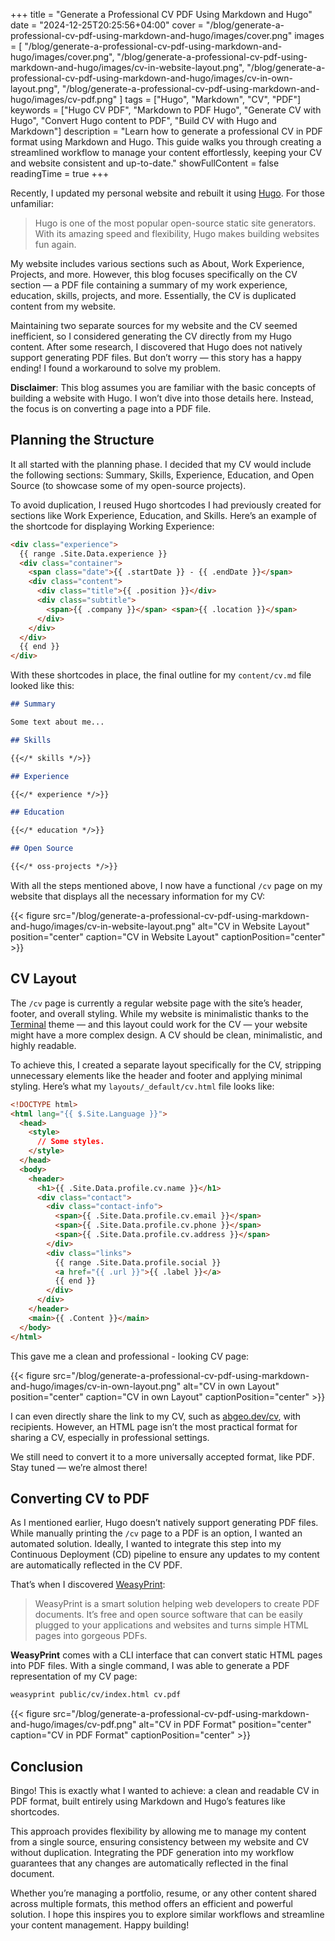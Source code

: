 +++
title = "Generate a Professional CV PDF Using Markdown and Hugo"
date = "2024-12-25T20:25:56+04:00"
cover = "/blog/generate-a-professional-cv-pdf-using-markdown-and-hugo/images/cover.png"
images = [
    "/blog/generate-a-professional-cv-pdf-using-markdown-and-hugo/images/cover.png",
    "/blog/generate-a-professional-cv-pdf-using-markdown-and-hugo/images/cv-in-website-layout.png",
    "/blog/generate-a-professional-cv-pdf-using-markdown-and-hugo/images/cv-in-own-layout.png",
    "/blog/generate-a-professional-cv-pdf-using-markdown-and-hugo/images/cv-pdf.png"
]
tags = ["Hugo", "Markdown", "CV", "PDF"]
keywords = ["Hugo CV PDF", "Markdown to PDF Hugo", "Generate CV with Hugo", "Convert Hugo content to PDF", "Build CV with Hugo and Markdown"]
description = "Learn how to generate a professional CV in PDF format using Markdown and Hugo. This guide walks you through creating a streamlined workflow to manage your content effortlessly, keeping your CV and website consistent and up-to-date."
showFullContent = false
readingTime = true
+++

Recently, I updated my personal website and rebuilt it using [Hugo](https://gohugo.io/). For those unfamiliar:

> Hugo is one of the most popular open-source static site generators. With its amazing speed and flexibility, Hugo makes building websites fun again.

My website includes various sections such as About, Work Experience, Projects, and more. However, this blog focuses specifically on the CV section — a PDF file containing a summary of my work experience, education, skills, projects, and more. Essentially, the CV is duplicated content from my website.

Maintaining two separate sources for my website and the CV seemed inefficient, so I considered generating the CV directly from my Hugo content. After some research, I discovered that Hugo does not natively support generating PDF files. But don’t worry — this story has a happy ending! I found a workaround to solve my problem.

<!--more-->

**Disclaimer**: This blog assumes you are familiar with the basic concepts of building a website with Hugo. I won’t dive into those details here. Instead, the focus is on converting a page into a PDF file.

## Planning the Structure

It all started with the planning phase. I decided that my CV would include the following sections: Summary, Skills, Experience, Education, and Open Source (to showcase some of my open-source projects).

To avoid duplication, I reused Hugo shortcodes I had previously created for sections like Work Experience, Education, and Skills. Here’s an example of the shortcode for displaying Working Experience:

```html
<div class="experience">
  {{ range .Site.Data.experience }}
  <div class="container">
    <span class="date">{{ .startDate }} - {{ .endDate }}</span>
    <div class="content">
      <div class="title">{{ .position }}</div>
      <div class="subtitle">
        <span>{{ .company }}</span> <span>{{ .location }}</span>
      </div>
    </div>
  </div>
  {{ end }}
</div>
```

With these shortcodes in place, the final outline for my `content/cv.md` file looked like this:

```md
## Summary

Some text about me...

## Skills

{{</* skills */>}}

## Experience

{{</* experience */>}}

## Education

{{</* education */>}}

## Open Source

{{</* oss-projects */>}}
```

With all the steps mentioned above, I now have a functional `/cv` page on my website that displays all the necessary information for my CV:

{{< figure src="/blog/generate-a-professional-cv-pdf-using-markdown-and-hugo/images/cv-in-website-layout.png" alt="CV in Website Layout" position="center" caption="CV in Website Layout" captionPosition="center" >}}

## CV Layout

The `/cv` page is currently a regular website page with the site’s header, footer, and overall styling. While my website is minimalistic thanks to the [Terminal](https://themes.gohugo.io/themes/hugo-theme-terminal/) theme — and this layout could work for the CV — your website might have a more complex design. A CV should be clean, minimalistic, and highly readable.

To achieve this, I created a separate layout specifically for the CV, stripping unnecessary elements like the header and footer and applying minimal styling. Here’s what my `layouts/_default/cv.html` file looks like:

```html
<!DOCTYPE html>
<html lang="{{ $.Site.Language }}">
  <head>
    <style>
      // Some styles.
    </style>
  </head>
  <body>
    <header>
      <h1>{{ .Site.Data.profile.cv.name }}</h1>
      <div class="contact">
        <div class="contact-info">
          <span>{{ .Site.Data.profile.cv.email }}</span>
          <span>{{ .Site.Data.profile.cv.phone }}</span>
          <span>{{ .Site.Data.profile.cv.address }}</span>
        </div>
        <div class="links">
          {{ range .Site.Data.profile.social }}
          <a href="{{ .url }}">{{ .label }}</a>
          {{ end }}
        </div>
      </div>
    </header>
    <main>{{ .Content }}</main>
  </body>
</html>
```

This gave me a clean and professional - looking CV page:

{{< figure src="/blog/generate-a-professional-cv-pdf-using-markdown-and-hugo/images/cv-in-own-layout.png" alt="CV in own Layout" position="center" caption="CV in own Layout" captionPosition="center" >}}

I can even directly share the link to my CV, such as <a href="https://abgeo.dev/cv" target="_blank">abgeo.dev/cv</a>, with recipients. However, an HTML page isn’t the most practical format for sharing a CV, especially in professional settings.


We still need to convert it to a more universally accepted format, like PDF. Stay tuned — we’re almost there!

## Converting CV to PDF

As I mentioned earlier, Hugo doesn’t natively support generating PDF files. While manually printing the `/cv` page to a PDF is an option, I wanted an automated solution. Ideally, I wanted to integrate this step into my Continuous Deployment (CD) pipeline to ensure any updates to my content are automatically reflected in the CV PDF.

That’s when I discovered [WeasyPrint](https://weasyprint.org/):

> WeasyPrint is a smart solution helping web developers to create PDF documents. It’s free and open source software that can be easily plugged to your applications and websites and turns simple HTML pages into gorgeous PDFs.

**WeasyPrint** comes with a CLI interface that can convert static HTML pages into PDF files. With a single command, I was able to generate a PDF representation of my CV page:

```bash
weasyprint public/cv/index.html cv.pdf
```

{{< figure src="/blog/generate-a-professional-cv-pdf-using-markdown-and-hugo/images/cv-pdf.png" alt="CV in PDF Format" position="center" caption="CV in PDF Format" captionPosition="center" >}}

## Conclusion

Bingo! This is exactly what I wanted to achieve: a clean and readable CV in PDF format, built entirely using Markdown and Hugo’s features like shortcodes.

This approach provides flexibility by allowing me to manage my content from a single source, ensuring consistency between my website and CV without duplication. Integrating the PDF generation into my workflow guarantees that any changes are automatically reflected in the final document.

Whether you’re managing a portfolio, resume, or any other content shared across multiple formats, this method offers an efficient and powerful solution. I hope this inspires you to explore similar workflows and streamline your content management. Happy building!
